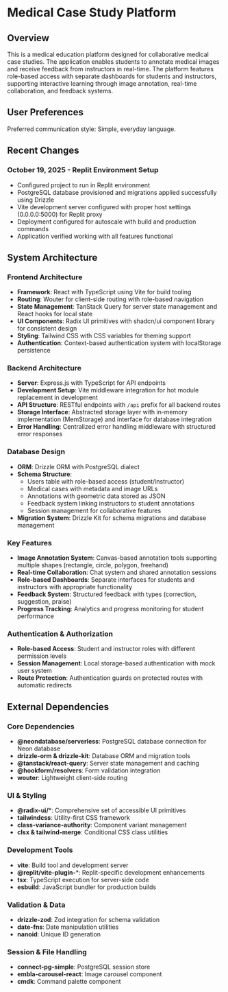 # Medical Case Study Platform

## Overview

This is a medical education platform designed for collaborative medical case studies. The application enables students to annotate medical images and receive feedback from instructors in real-time. The platform features role-based access with separate dashboards for students and instructors, supporting interactive learning through image annotation, real-time collaboration, and feedback systems.

## User Preferences

Preferred communication style: Simple, everyday language.

## Recent Changes

### October 19, 2025 - Replit Environment Setup
- Configured project to run in Replit environment
- PostgreSQL database provisioned and migrations applied successfully using Drizzle
- Vite development server configured with proper host settings (0.0.0.0:5000) for Replit proxy
- Deployment configured for autoscale with build and production commands
- Application verified working with all features functional

## System Architecture

### Frontend Architecture
- **Framework**: React with TypeScript using Vite for build tooling
- **Routing**: Wouter for client-side routing with role-based navigation
- **State Management**: TanStack Query for server state management and React hooks for local state
- **UI Components**: Radix UI primitives with shadcn/ui component library for consistent design
- **Styling**: Tailwind CSS with CSS variables for theming support
- **Authentication**: Context-based authentication system with localStorage persistence

### Backend Architecture
- **Server**: Express.js with TypeScript for API endpoints
- **Development Setup**: Vite middleware integration for hot module replacement in development
- **API Structure**: RESTful endpoints with `/api` prefix for all backend routes
- **Storage Interface**: Abstracted storage layer with in-memory implementation (MemStorage) and interface for database integration
- **Error Handling**: Centralized error handling middleware with structured error responses

### Database Design
- **ORM**: Drizzle ORM with PostgreSQL dialect
- **Schema Structure**:
  - Users table with role-based access (student/instructor)
  - Medical cases with metadata and image URLs
  - Annotations with geometric data stored as JSON
  - Feedback system linking instructors to student annotations
  - Session management for collaborative features
- **Migration System**: Drizzle Kit for schema migrations and database management

### Key Features
- **Image Annotation System**: Canvas-based annotation tools supporting multiple shapes (rectangle, circle, polygon, freehand)
- **Real-time Collaboration**: Chat system and shared annotation sessions
- **Role-based Dashboards**: Separate interfaces for students and instructors with appropriate functionality
- **Feedback System**: Structured feedback with types (correction, suggestion, praise)
- **Progress Tracking**: Analytics and progress monitoring for student performance

### Authentication & Authorization
- **Role-based Access**: Student and instructor roles with different permission levels
- **Session Management**: Local storage-based authentication with mock user system
- **Route Protection**: Authentication guards on protected routes with automatic redirects

## External Dependencies

### Core Dependencies
- **@neondatabase/serverless**: PostgreSQL database connection for Neon database
- **drizzle-orm & drizzle-kit**: Database ORM and migration tools
- **@tanstack/react-query**: Server state management and caching
- **@hookform/resolvers**: Form validation integration
- **wouter**: Lightweight client-side routing

### UI & Styling
- **@radix-ui/***: Comprehensive set of accessible UI primitives
- **tailwindcss**: Utility-first CSS framework
- **class-variance-authority**: Component variant management
- **clsx & tailwind-merge**: Conditional CSS class utilities

### Development Tools
- **vite**: Build tool and development server
- **@replit/vite-plugin-***: Replit-specific development enhancements
- **tsx**: TypeScript execution for server-side code
- **esbuild**: JavaScript bundler for production builds

### Validation & Data
- **drizzle-zod**: Zod integration for schema validation
- **date-fns**: Date manipulation utilities
- **nanoid**: Unique ID generation

### Session & File Handling
- **connect-pg-simple**: PostgreSQL session store
- **embla-carousel-react**: Image carousel component
- **cmdk**: Command palette component